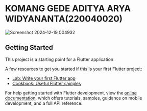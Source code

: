 # KOMANG GEDE ADITYA ARYA WIDYANANTA(220040020)

![Screenshot 2024-12-19 004932](https://github.com/user-attachments/assets/4a094512-c2de-4a76-9046-3af16e3265cc)



## Getting Started

This project is a starting point for a Flutter application.

A few resources to get you started if this is your first Flutter project:

- [Lab: Write your first Flutter app](https://docs.flutter.dev/get-started/codelab)
- [Cookbook: Useful Flutter samples](https://docs.flutter.dev/cookbook)

For help getting started with Flutter development, view the
[online documentation](https://docs.flutter.dev/), which offers tutorials,
samples, guidance on mobile development, and a full API reference.
